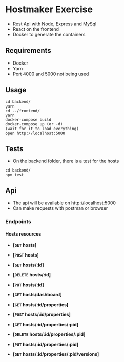 # Hostmaker Exercise

- Rest Api with Node, Express and MySql
- React on the frontend
- Docker to generate the containers

## Requirements
- Docker
- Yarn
- Port 4000 and 5000 not being used

## Usage

```
cd backend/
yarn
cd ../frontend/
yarn
docker-compose build
docker-compose up (or -d)
(wait for it to load everything)
open http://localhost:5000
```

## Tests

- On the backend folder, there is a test for the hosts
```
cd backend/
npm test
```

## Api

- The api will be available on http://localhost:5000
- Can make requests with postman or browser

### Endpoints

#### Hosts resources

- **[<code>GET</code> hosts]**
- **[<code>POST</code> hosts]**

- **[<code>GET</code> hosts/:id]**
- **[<code>DELETE</code> hosts/:id]**
- **[<code>PUT</code> hosts/:id]**

- **[<code>GET</code> hosts/dashboard]**

- **[<code>GET</code> hosts/:id/properties]**
- **[<code>POST</code> hosts/:id/properties]**

- **[<code>GET</code> hosts/:id/properties/:pid]**
- **[<code>DELETE</code> hosts/:id/properties/:pid]**
- **[<code>PUT</code> hosts/:id/properties/:pid]**

- **[<code>GET</code> hosts/:id/properties/:pid/versions]**
